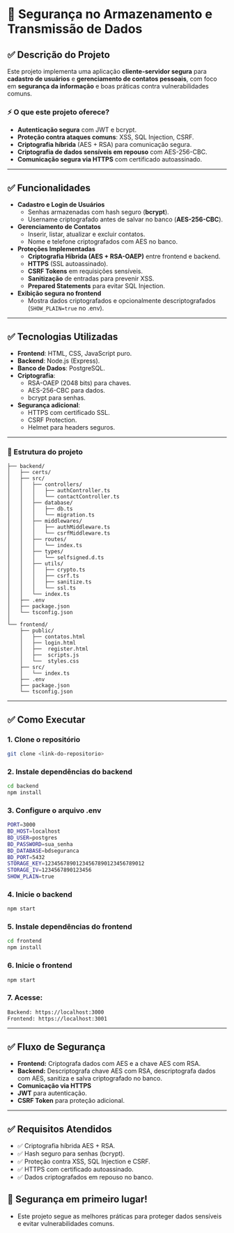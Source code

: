 # 🔐 Segurança no Armazenamento e Transmissão de Dados

## ✅ Descrição do Projeto
Este projeto implementa uma aplicação **cliente-servidor segura** para **cadastro de usuários** e **gerenciamento de contatos pessoais**, com foco em **segurança da informação** e boas práticas contra vulnerabilidades comuns.

### ⚡ O que este projeto oferece?
- **Autenticação segura** com JWT e bcrypt.
- **Proteção contra ataques comuns**: XSS, SQL Injection, CSRF.
- **Criptografia híbrida** (AES + RSA) para comunicação segura.
- **Criptografia de dados sensíveis em repouso** com AES-256-CBC.
- **Comunicação segura via HTTPS** com certificado autoassinado.

---

## ✅ Funcionalidades
- **Cadastro e Login de Usuários**
  - Senhas armazenadas com hash seguro (**bcrypt**).
  - Username criptografado antes de salvar no banco (**AES-256-CBC**).
- **Gerenciamento de Contatos**
  - Inserir, listar, atualizar e excluir contatos.
  - Nome e telefone criptografados com AES no banco.
- **Proteções Implementadas**
  - **Criptografia Híbrida (AES + RSA-OAEP)** entre frontend e backend.
  - **HTTPS** (SSL autoassinado).
  - **CSRF Tokens** em requisições sensíveis.
  - **Sanitização** de entradas para prevenir XSS.
  - **Prepared Statements** para evitar SQL Injection.
- **Exibição segura no frontend**
  - Mostra dados criptografados e opcionalmente descriptografados (`SHOW_PLAIN=true` no .env).

---

## ✅ Tecnologias Utilizadas
- **Frontend**: HTML, CSS, JavaScript puro.
- **Backend**: Node.js (Express).
- **Banco de Dados**: PostgreSQL.
- **Criptografia**:
  - RSA-OAEP (2048 bits) para chaves.
  - AES-256-CBC para dados.
  - bcrypt para senhas.
- **Segurança adicional**:
  - HTTPS com certificado SSL.
  - CSRF Protection.
  - Helmet para headers seguros.

---

### 📁 Estrutura do projeto
```
├── backend/
│   ├── certs/
│   ├── src/
│   │   ├── controllers/
│   │   │   ├── authController.ts
│   │   │   └── contactController.ts
│   │   ├── database/
│   │   │   ├── db.ts
│   │   │   └── migration.ts
│   │   ├── middlewares/
│   │   │   ├── authMiddleware.ts
│   │   │   └── csrfMiddleware.ts
│   │   ├── routes/
│   │   │   └── index.ts
│   │   ├── types/
│   │   │   └── selfsigned.d.ts
│   │   ├── utils/
│   │   │   ├── crypto.ts
│   │   │   ├── csrf.ts
│   │   │   ├── sanitize.ts
│   │   │   └── ssl.ts
│   │   └── index.ts
│   ├── .env
│   ├── package.json
│   └── tsconfig.json
│
└── frontend/
    ├── public/
    │   ├── contatos.html
    │   ├── login.html
    │   ├──  register.html
    │   ├──  scripts.js
    │   └──  styles.css        
    ├── src/
    │   └── index.ts
    ├── .env
    ├── package.json
    └── tsconfig.json
```

---

## ✅ Como Executar

### 1. Clone o repositório
```bash
git clone <link-do-repositorio>
```

### 2. Instale dependências do backend
```bash
cd backend
npm install
```

### 3. Configure o arquivo .env
```bash
PORT=3000
BD_HOST=localhost
BD_USER=postgres
BD_PASSWORD=sua_senha
BD_DATABASE=bdseguranca
BD_PORT=5432
STORAGE_KEY=12345678901234567890123456789012
STORAGE_IV=1234567890123456
SHOW_PLAIN=true
```

### 4. Inicie o backend
```bash
npm start
```

### 5. Instale dependências do frontend
```bash
cd frontend
npm install
```

### 6. Inicie o frontend
```bash
npm start
```

### 7.  Acesse:
```bash
Backend: https://localhost:3000
Frontend: https://localhost:3001
```

---

## ✅ Fluxo de Segurança
  - **Frontend:** Criptografa dados com AES e a chave AES com RSA.
  - **Backend:** Descriptografa chave AES com RSA, descriptografa dados com AES, sanitiza e salva criptografado no banco.
  - **Comunicação via HTTPS**
  - **JWT** para autenticação.
  - **CSRF Token** para proteção adicional.

---

## ✅ Requisitos Atendidos
  - ✅ Criptografia híbrida AES + RSA.
  - ✅ Hash seguro para senhas (bcrypt).
  - ✅ Proteção contra XSS, SQL Injection e CSRF.
  - ✅ HTTPS com certificado autoassinado.
  - ✅ Dados criptografados em repouso no banco.

## 🔐 Segurança em primeiro lugar!
- Este projeto segue as melhores práticas para proteger dados sensíveis e evitar vulnerabilidades comuns.
